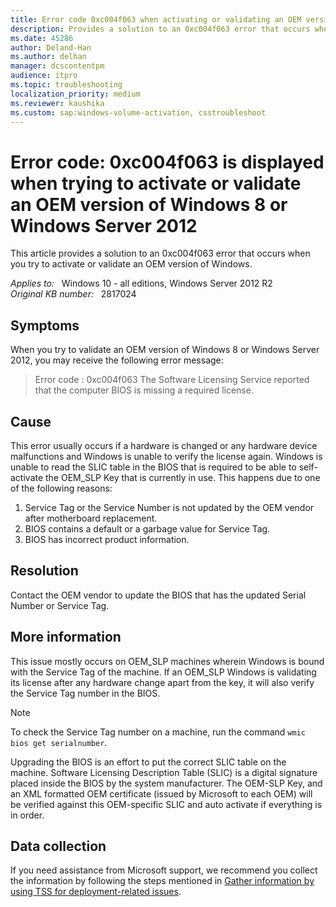 ```yaml
---
title: Error code 0xc004f063 when activating or validating an OEM version of Windows
description: Provides a solution to an 0xc004f063 error that occurs when you try to activate or validate an OEM version of Windows.
ms.date: 45286
author: Deland-Han
ms.author: delhan
manager: dcscontentpm
audience: itpro
ms.topic: troubleshooting
localization_priority: medium
ms.reviewer: kaushika
ms.custom: sap:windows-volume-activation, csstroubleshoot
---
```

# Error code: 0xc004f063 is displayed when trying to activate or validate an OEM version of Windows 8 or Windows Server 2012

This article provides a solution to an 0xc004f063 error that occurs when you try to activate or validate an OEM version of Windows.

_Applies to:_ &nbsp; Windows 10 - all editions, Windows Server 2012 R2  
_Original KB number:_ &nbsp; 2817024

## Symptoms

When you try to validate an OEM version of Windows 8 or Windows Server 2012, you may receive the following error message:

> Error code : 0xc004f063 The Software Licensing Service reported that the computer BIOS is missing a required license.

## Cause

This error usually occurs if a hardware is changed or any hardware device malfunctions and Windows is unable to verify the license again. Windows is unable to read the SLIC table in the BIOS that is required to be able to self-activate the OEM_SLP Key that is currently in use. This happens due to one of the following reasons:

1. Service Tag or the Service Number is not updated by the OEM vendor after motherboard replacement.
2. BIOS contains a default or a garbage value for Service Tag.
3. BIOS has incorrect product information.

## Resolution

Contact the OEM vendor to update the BIOS that has the updated Serial Number or Service Tag.

## More information

This issue mostly occurs on OEM_SLP machines wherein Windows is bound with the Service Tag of the machine. If an OEM_SLP Windows is validating its license after any hardware change apart from the key, it will also verify the Service Tag number in the BIOS.

> [!NOTE]
> To check the Service Tag number on a machine, run the command `wmic bios get serialnumber`.

Upgrading the BIOS is an effort to put the correct SLIC table on the machine. Software Licensing Description Table (SLIC) is a digital signature placed inside the BIOS by the system manufacturer. The OEM-SLP Key, and an XML formatted OEM certificate (issued by Microsoft to each OEM) will be verified against this OEM-specific SLIC and auto activate if everything is in order.

## Data collection

If you need assistance from Microsoft support, we recommend you collect the information by following the steps mentioned in [Gather information by using TSS for deployment-related issues](../../windows-client/windows-troubleshooters/gather-information-using-tss-deployment.md).
